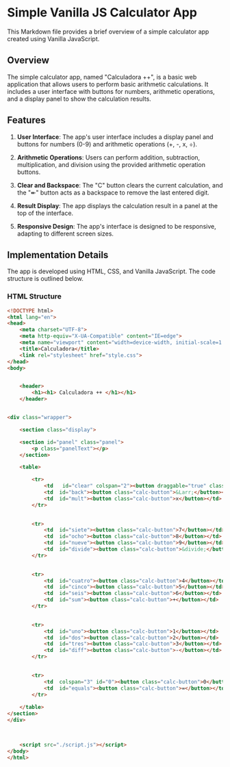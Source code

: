 # Simple Vanilla JS Calculator App

This Markdown file provides a brief overview of a simple calculator app created using Vanilla JavaScript.

## Overview

The simple calculator app, named "Calculadora ++", is a basic web application that allows users to perform basic arithmetic calculations. It includes a user interface with buttons for numbers, arithmetic operations, and a display panel to show the calculation results.

## Features

1. **User Interface**: The app's user interface includes a display panel and buttons for numbers (0-9) and arithmetic operations (+, -, x, ÷).

2. **Arithmetic Operations**: Users can perform addition, subtraction, multiplication, and division using the provided arithmetic operation buttons.

3. **Clear and Backspace**: The "C" button clears the current calculation, and the "&Larr;" button acts as a backspace to remove the last entered digit.

4. **Result Display**: The app displays the calculation result in a panel at the top of the interface.

5. **Responsive Design**: The app's interface is designed to be responsive, adapting to different screen sizes.

## Implementation Details

The app is developed using HTML, CSS, and Vanilla JavaScript. The code structure is outlined below.

### HTML Structure

```html
<!DOCTYPE html>
<html lang="en">
<head>
    <meta charset="UTF-8">
    <meta http-equiv="X-UA-Compatible" content="IE=edge">
    <meta name="viewport" content="width=device-width, initial-scale=1.0">
    <title>Calculadora</title>
    <link rel="stylesheet" href="style.css">
</head>
<body>


    <header>
        <h1><h1> Calculadora ++ </h1></h1>
    </header>


<div class="wrapper">

    <section class="display">

    <section id="panel" class="panel">
        <p class="panelText"></p>
    </section>

    <table>

        <tr>
            <td   id="clear" colspan="2"><button draggable="true" class="calc-button">C</button></td>
            <td  id="back"><button class="calc-button">&Larr;</button></td>
            <td  id="mult"><button class="calc-button">x</button></td>
        </tr>
        

        <tr>
            <td  id="siete"><button class="calc-button">7</button></td>
            <td  id="ocho"><button class="calc-button">8</button></td>
            <td  id="nueve"><button class="calc-button">9</button></td>
            <td  id="divide"><button class="calc-button">&divide;</button></td>
        </tr>
        

        <tr>
            <td  id="cuatro"><button class="calc-button">4</button></td>
            <td  id="cinco"><button class="calc-button">5</button></td>
            <td  id="seis"><button class="calc-button">6</button></td>
            <td  id="sum"><button class="calc-button">+</button></td>
        </tr>
        

        <tr>
            <td  id="uno"><button class="calc-button">1</button></td>
            <td  id="dos"><button class="calc-button">2</button></td>
            <td  id="tres"><button class="calc-button">3</button></td>
            <td  id="diff"><button class="calc-button">-</button></td>
        </tr>
        

        <tr>
            <td  colspan="3" id="0"><button class="calc-button">0</button></td>
            <td  id="equals"><button class="calc-button">=</button></td>
        </tr>
        
    </table>
</section>
</div>


    
    <script src="./script.js"></script>
</body>
</html>
